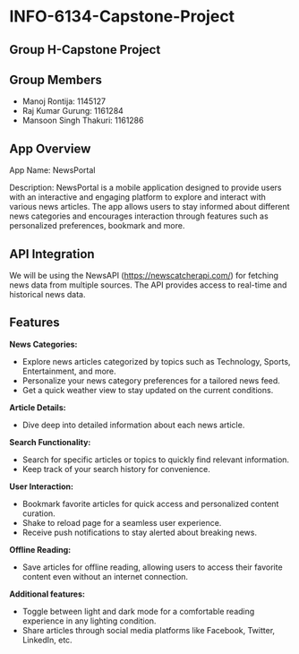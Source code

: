 # INFO-6134-Capstone-Project

## Group H-Capstone Project

## Group Members
* Manoj Rontija: 1145127
* Raj Kumar Gurung: 1161284
* Mansoon Singh Thakuri: 1161286

## App Overview
App Name: NewsPortal

Description:
NewsPortal is a mobile application designed to provide users with an interactive 
and engaging platform to explore and interact with various news articles. 
The app allows users to stay informed about different news categories and encourages interaction 
through features such as personalized preferences, bookmark and more.

## API Integration
We will be using the NewsAPI (https://newscatcherapi.com/) for fetching news data from multiple sources. The API provides access to real-time and historical news data.

## Features

**News Categories:**
* Explore news articles categorized by topics such as Technology, Sports, Entertainment, and more.
* Personalize your news category preferences for a tailored news feed.
* Get a quick weather view to stay updated on the current conditions.

**Article Details:**
* Dive deep into detailed information about each news article.

**Search Functionality:**
* Search for specific articles or topics to quickly find relevant information.
* Keep track of your search history for convenience.

**User Interaction:**
* Bookmark favorite articles for quick access and personalized content curation.
* Shake to reload page for a seamless user experience.
* Receive push notifications to stay alerted about breaking news.

**Offline Reading:**
* Save articles for offline reading, allowing users to access their favorite content even without an internet connection.

**Additional features:**
* Toggle between light and dark mode for a comfortable reading experience in any lighting condition.
* Share articles through social media platforms like Facebook, Twitter, LinkedIn, etc.